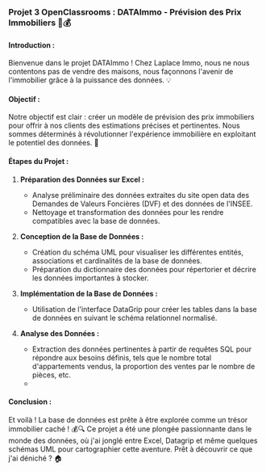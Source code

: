 ### Projet 3 OpenClassrooms : DATAImmo - Prévision des Prix Immobiliers 🏡💰

#### Introduction :

Bienvenue dans le projet DATAImmo ! Chez Laplace Immo, nous ne nous contentons pas de vendre des maisons, nous façonnons l'avenir de l'immobilier grâce à la puissance des données. 💡

#### Objectif :

Notre objectif est clair : créer un modèle de prévision des prix immobiliers pour offrir à nos clients des estimations précises et pertinentes. Nous sommes déterminés à révolutionner l'expérience immobilière en exploitant le potentiel des données. 🚀

#### Étapes du Projet :

1. **Préparation des Données sur Excel :**
   - Analyse préliminaire des données extraites du site open data des Demandes de Valeurs Foncières (DVF) et des données de l'INSEE.
   - Nettoyage et transformation des données pour les rendre compatibles avec la base de données.

2. **Conception de la Base de Données :**
   - Création du schéma UML pour visualiser les différentes entités, associations et cardinalités de la base de données.
   - Préparation du dictionnaire des données pour répertorier et décrire les données importantes à stocker.

3. **Implémentation de la Base de Données :**
   - Utilisation de l'interface DataGrip pour créer les tables dans la base de données en suivant le schéma relationnel normalisé.

4. **Analyse des Données :**
   - Extraction des données pertinentes à partir de requêtes SQL pour répondre aux besoins définis, tels que le nombre total d'appartements vendus, la proportion des ventes par le nombre de pièces, etc.
   - 
#### Conclusion :

Et voilà ! La base de données est prête à être explorée comme un trésor immobilier caché ! 💰🔍 Ce projet a été une plongée passionnante dans le monde des données, où j'ai jonglé entre Excel, Datagrip et même quelques schémas UML pour cartographier cette aventure. Prêt à découvrir ce que j'ai déniché ? 🏠

